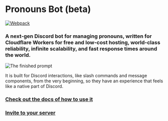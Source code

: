 # Pronouns Bot (beta)
[![Webpack](https://github.com/dangeredwolf/pronouns-bot/actions/workflows/webpack.yml/badge.svg)](https://github.com/dangeredwolf/pronouns-bot/actions/workflows/webpack.yml)
### A next-gen Discord bot for managing pronouns, written for Cloudflare Workers for free and low-cost hosting, world-class reliability, infinite scalability, and fast response times around the world.

![The finished prompt](https://cdn.discordapp.com/attachments/165560751363325952/988283919738736650/2022-06-19T232721.978_chrome.png)

It is built for Discord interactions, like slash commands and message components, from the very beginning, so they have an experience that feels like a native part of Discord.

### [Check out the docs of how to use it](https://wlf.is/pronouns)

### [Invite to your server](https://wlf.is/pronouns/invite)

